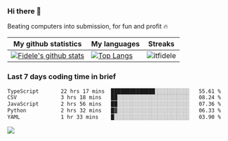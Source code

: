 ### Hi there 👋
<p>Beating computers into submission, for fun and profit 🔥</p>

|My github statistics|My languages|Streaks|
|-|-|-|
|[![Fidele's github stats](https://github-readme-stats.vercel.app/api?username=itfidele&count_private=true&show_icons=true&theme=dark&hide_title=true)](https://github.com/itfidele)|[![Top Langs](https://github-readme-stats.vercel.app/api/top-langs/?username=itfidele&show_icons=true&langs_count=8&theme=dark&layout=compact&hide_title=true)](https://github.com/itfidele)|![itfidele](https://github-readme-streak-stats.herokuapp.com/?user=itfidele&theme=dark)

### Last 7 days coding time in brief
<!--START_SECTION:waka-->

```txt
TypeScript       22 hrs 17 mins  ██████████████░░░░░░░░░░░   55.61 %
CSV              3 hrs 18 mins   ██░░░░░░░░░░░░░░░░░░░░░░░   08.24 %
JavaScript       2 hrs 56 mins   ██░░░░░░░░░░░░░░░░░░░░░░░   07.36 %
Python           2 hrs 32 mins   █▓░░░░░░░░░░░░░░░░░░░░░░░   06.33 %
YAML             1 hr 33 mins    █░░░░░░░░░░░░░░░░░░░░░░░░   03.90 %
```

<!--END_SECTION:waka-->

![](https://komarev.com/ghpvc/?username=itfidele)
